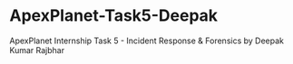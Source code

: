 # ApexPlanet-Task5-Deepak
ApexPlanet Internship Task 5 - Incident Response &amp; Forensics by Deepak Kumar Rajbhar
